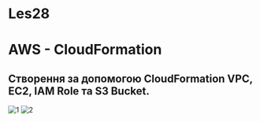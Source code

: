 # Les28

# AWS - CloudFormation

## Створення за допомогою CloudFormation VPC, EC2, IAM Role та S3 Bucket.
![1](https://github.com/user-attachments/assets/f9a3ea76-3a85-4d12-bef2-a61f51c389e8)
![2](https://github.com/user-attachments/assets/a85a5d8c-658f-41c7-8424-dcc3be2d0bc6)
